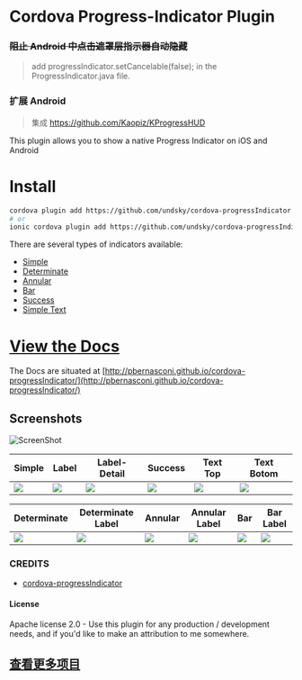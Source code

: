 # Cordova Progress-Indicator Plugin

### ~~阻止 Android 中点击遮罩层指示器自动隐藏~~

> add progressIndicator.setCancelable(false); in the ProgressIndicator.java file. 

### 扩展 Android 

> 集成 https://github.com/Kaopiz/KProgressHUD


This plugin allows you to show a native Progress Indicator on iOS and Android

# Install

```bash
cordova plugin add https://github.com/undsky/cordova-progressIndicator.git
# or
ionic cordova plugin add https://github.com/undsky/cordova-progressIndicator.git
```

There are several types of indicators available:

* [Simple](http://pbernasconi.github.io/cordova-progressIndicator/#simple)
* [Determinate](http://pbernasconi.github.io/cordova-progressIndicator/#determinate)
* [Annular](http://pbernasconi.github.io/cordova-progressIndicator/#annular)
* [Bar](http://pbernasconi.github.io/cordova-progressIndicator/#bar)
* [Success](http://pbernasconi.github.io/cordova-progressIndicator/#others)
* [Simple Text](http://pbernasconi.github.io/cordova-progressIndicator/#others)

# [View the Docs](http://pbernasconi.github.io/cordova-progressIndicator/)

The Docs are situated at [http://pbernasconi.github.io/cordova-progressIndicator/](http://pbernasconi.github.io/cordova-progressIndicator/)


## Screenshots

![ScreenShot](demo/screenshots/simple-large-img.jpg )

|Simple|Label|Label-Detail|Success|Text Top|Text Botom|
|------|-----|------------|-------|--------|----------|
|![](demo/screenshots/simple.jpg)|![](demo/screenshots/simple-label.jpg)|![](demo/screenshots/simple-label-detail.jpg)|![](demo/screenshots/success.jpg)|![](demo/screenshots/text-top.jpg)|![](demo/screenshots/text-bottom.jpg)


|Determinate|Determinate Label|Annular|Annular Label|Bar|Bar Label|
|-----------|-----------------|-------|-------------|---|---------
|![](demo/screenshots/determinate-simple.jpg)|![](demo/screenshots/determinate-label.jpg)|![](demo/screenshots/annular-simple.jpg)|![](demo/screenshots/annular-label.jpg)|![](demo/screenshots/bar-simple.jpg)|![](demo/screenshots/bar-label.jpg)



### CREDITS

 - [cordova-progressIndicator](https://github.com/pbernasconi/cordova-progressIndicator/)
 
 
#### License

Apache license 2.0 - Use this plugin for any production / development needs, and if you'd like to make an attribution to me somewhere.

## [查看更多项目](https://www.undsky.com)
